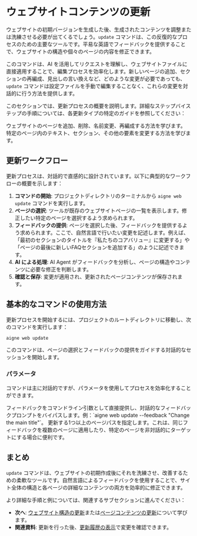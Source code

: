 # ウェブサイトコンテンツの更新

ウェブサイトの初期バージョンを生成した後、生成されたコンテンツを調整または洗練させる必要が出てくるでしょう。`update` コマンドは、この反復的なプロセスのための主要なツールです。平易な英語でフィードバックを提供することで、ウェブサイトの構造や個々のページの内容を修正できます。

このコマンドは、AI を活用してリクエストを理解し、ウェブサイトファイルに直接適用することで、編集プロセスを効率化します。新しいページの追加、セクションの再編成、見出しの言い換えなど、どのような変更が必要であっても、`update` コマンドは設定ファイルを手動で編集することなく、これらの変更を対話的に行う方法を提供します。

このセクションでは、更新プロセスの概要を説明します。詳細なステップバイステップの手順については、各更新タイプの特定のガイドを参照してください：

<x-cards data-columns="2">
  <x-card data-title="ウェブサイト構造の更新" data-icon="lucide:layout-list" data-href="/core-tasks/updating-website-content/updating-website-structure">
    ウェブサイトのページを追加、削除、名前変更、再編成する方法を学びます。
  </x-card>
  <x-card data-title="ページコンテンツの更新" data-icon="lucide:file-text" data-href="/core-tasks/updating-website-content/updating-page-content">
    特定のページ内のテキスト、セクション、その他の要素を変更する方法を学びます。
  </x-card>
</x-cards>

## 更新ワークフロー

更新プロセスは、対話的で直感的に設計されています。以下に典型的なワークフローの概要を示します：

1.  **コマンドの開始**: プロジェクトディレクトリのターミナルから `aigne web update` コマンドを実行します。
2.  **ページの選択**: ツールが既存のウェブサイトページの一覧を表示します。修正したい特定のページを選択するよう求められます。
3.  **フィードバックの提供**: ページを選択した後、フィードバックを提供するよう求められます。ここで、自然言語で行いたい変更を記述します。例えば、「最初のセクションのタイトルを『私たちのコアバリュー』に変更する」や「ページの最後に新しいFAQセクションを追加する」のように記述できます。
4.  **AI による処理**: AI Agent がフィードバックを分析し、ページの構造やコンテンツに必要な修正を判断します。
5.  **確認と保存**: 変更が適用され、更新されたページコンテンツが保存されます。

## 基本的なコマンドの使用方法

更新プロセスを開始するには、プロジェクトのルートディレクトリに移動し、次のコマンドを実行します：

```bash CLI コマンド icon=lucide:terminal
aigne web update
```

このコマンドは、ページの選択とフィードバックの提供をガイドする対話的なセッションを開始します。

### パラメータ

コマンドは主に対話的ですが、パラメータを使用してプロセスを効率化することができます。

<x-field-group>
  <x-field data-name="feedback" data-type="string" data-required="false">
    <x-field-desc markdown>フィードバックをコマンドライン引数として直接提供し、対話的なフィードバックプロンプトをバイパスします。例：`aigne web update --feedback "Change the main title"`。</x-field-desc>
  </x-field>
  <x-field data-name="pages" data-type="array" data-required="false">
    <x-field-desc markdown>更新する1つ以上のページパスを指定します。これは、同じフィードバックを複数のページに適用したり、特定のページを非対話的にターゲットにする場合に便利です。</x-field-desc>
  </x-field>
</x-field-group>

## まとめ

`update` コマンドは、ウェブサイトの初期作成後にそれを洗練させ、改善するための柔軟なツールです。自然言語によるフィードバックを使用することで、サイト全体の構造と各ページの詳細なコンテンツの両方を効率的に修正できます。

より詳細な手順と例については、関連するサブセクションに進んでください：

*   **次へ**: [ウェブサイト構造の更新](./core-tasks-updating-website-content-updating-website-structure.md)または[ページコンテンツの更新](./core-tasks-updating-website-content-updating-page-content.md)について学びます。
*   **関連資料**: 更新を行った後、[更新履歴の表示](./core-tasks-viewing-update-history.md)で変更を確認できます。